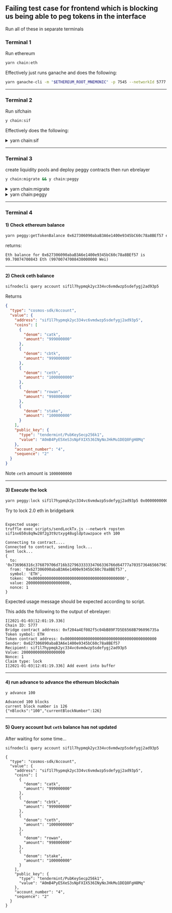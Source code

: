 ## Failing test case for frontend which is blocking us being able to peg tokens in the interface

Run all of these in separate terminals

### Terminal 1

Run ethereum

```bash
yarn chain:eth
```

Effectively just runs ganache and does the following:

```bash
yarn ganache-cli -m "$ETHEREUM_ROOT_MNEMONIC" -p 7545 --networkId 5777
```

---

### Terminal 2

Run sifchain

```bash
y chain:sif
```

Effectively does the following:

<details><summary>yarn chain:sif</summary>
<p>

```bash
#!/usr/bin/env bash

. ../credentials.sh


parallelizr() {
  for cmd in "$@"; do {
    echo "Process \"$cmd\" started";
    $cmd & pid=$!
    PID_LIST+=" $pid";
  } done

  trap "kill $PID_LIST" SIGINT

  echo "Parallel processes have started";

  wait $PID_LIST

  echo "All processes have completed";
}

rm -rf ~/.sifnoded
rm -rf ~/.sifnodecli

sifnoded init test --chain-id=sifchain

sifnodecli config output json
sifnodecli config indent true
sifnodecli config trust-node true
sifnodecli config chain-id sifchain
sifnodecli config keyring-backend test

echo "Generating deterministic account - ${SIFUSER1_NAME}"
echo "${SIFUSER1_MNEMONIC}" | sifnodecli keys add ${SIFUSER1_NAME} --recover

echo "Generating deterministic account - ${SIFUSER2_NAME}"
echo "${SIFUSER2_MNEMONIC}" | sifnodecli keys add ${SIFUSER2_NAME} --recover

sifnoded add-genesis-account $(sifnodecli keys show ${SIFUSER1_NAME} -a) 1000000000rowan,1000000000catk,1000000000cbtk,1000000000ceth,100000000stake
sifnoded add-genesis-account $(sifnodecli keys show ${SIFUSER2_NAME} -a) 1000000000rowan,1000000000catk,1000000000cbtk,1000000000ceth,100000000stake

sifnoded gentx --name ${SIFUSER1_NAME} --keyring-backend test

echo "Collecting genesis txs..."
sifnoded collect-gentxs

echo "Validating genesis file..."
sifnoded validate-genesis

echo "Starting test chain"

parallelizr "sifnoded start" "sifnodecli rest-server  --unsafe-cors --trace"

```

</p>
</details>

---

### Terminal 3

create liquidity pools and deploy peggy contracts then run ebrelayer

```bash
y chain:migrate && y chain:peggy
```

<details><summary>yarn chain:migrate</summary><p>

```bash
#!/bin/bash

# runs migrate in the smart-contracts folder against our local version of ganache
. ../credentials.sh

cd ../../../smart-contracts

yarn && yarn migrate
```

```bash
# Sets up a couple of liquidity pools to test against
sifnodecli tx clp create-pool \
 --from akasha \
 --symbol catk \
 --nativeAmount 1000000 \
 --externalAmount 1000000 \
 --yes

sifnodecli tx clp create-pool \
 --from akasha \
 --symbol cbtk \
 --nativeAmount 1000000 \
 --externalAmount 1000000 \
 --yes
```

```bash
# deploys a few test erc-20 tokens for us to test swapping with in the interface

cd ui/chains/ethereum
yarn migrate
```

</p>
</details>

<details><summary>yarn chain:peggy</summary>
<p>

```bash
#!/bin/bash

# This script should be run with a CWD that is the local folder
. ../credentials.sh
. ../../../smart-contracts/.env


BRIDGE_TOKEN_ADDRESS="0x82D50AD3C1091866E258Fd0f1a7cC9674609D254"

echo "ETHEREUM_PRIVATE_KEY=$ETHEREUM_PRIVATE_KEY"
echo "BRIDGE_TOKEN_ADDRESS=$BRIDGE_TOKEN_ADDRESS"
echo "SIFUSER1_NAME=$SIFUSER1_NAME"

ETHEREUM_PRIVATE_KEY=$ETHEREUM_PRIVATE_KEY ebrelayer init \
  tcp://localhost:26657 \
  ws://localhost:7545/ \
  "$BRIDGE_TOKEN_ADDRESS" \
  "$SIFUSER1_NAME" \
  "$SIFUSER1_MNEMONIC" \
  --chain-id=sifchain \
  --gas 300000 \
  --gas-adjustment 1.5
```

</p>
</details>

---

### Terminal 4

#### 1) Check ethereum balance

```bash
yarn peggy:getTokenBalance 0x627306090abaB3A6e1400e9345bC60c78a8BEf57 eth
```

returns:

```
Eth balance for 0x627306090abaB3A6e1400e9345bC60c78a8BEf57 is 99.70074700843 Eth (99700747008430000000 Wei)
```

---

#### 2) Check ceth balance

```bash
sifnodecli query account sif1l7hypmqk2yc334vc6vmdwzp5sdefygj2ad93p5
```

Returns

```json
{
  "type": "cosmos-sdk/Account",
  "value": {
    "address": "sif1l7hypmqk2yc334vc6vmdwzp5sdefygj2ad93p5",
    "coins": [
      {
        "denom": "catk",
        "amount": "999000000"
      },
      {
        "denom": "cbtk",
        "amount": "999000000"
      },
      {
        "denom": "ceth",
        "amount": "1000000000"
      },
      {
        "denom": "rowan",
        "amount": "998000000"
      },
      {
        "denom": "stake",
        "amount": "100000000"
      }
    ],
    "public_key": {
      "type": "tendermint/PubKeySecp256k1",
      "value": "A0mB4PyE5XeS3sNpFXIX536INyNoJHkMu1DEQ8FgH8Mq"
    },
    "account_number": "4",
    "sequence": "2"
  }
}
```

Note `ceth` amount is `1000000000`

---

#### 3) Execute the lock

```bash
yarn peggy:lock sif1l7hypmqk2yc334vc6vmdwzp5sdefygj2ad93p5 0x0000000000000000000000000000000000000000 2000000000000000000
```

Try to lock 2.0 eth in bridgebank

```

Expected usage:
truffle exec scripts/sendLockTx.js --network ropsten sif1nx650s8q9w28f2g3t9ztxyg48ugldptuwzpace eth 100

Connecting to contract....
Connected to contract, sending lock...
Sent lock...
{
  to: '0x736966316c376879706d716b327963333334766336766d64777a70357364656679676a32616439337035',
  from: '0x627306090abaB3A6e1400e9345bC60c78a8BEf57',
  symbol: 'ETH',
  token: '0x0000000000000000000000000000000000000000',
  value: 2000000000000000000,
  nonce: 1
}
```

Expected usage message should be expected according to script.

This adds the following to the output of ebrelayer:

```
I[2021-01-03|12:01:19.336]
Chain ID: 5777
Bridge contract address: 0xf204a4Ef082f5c04bB89F7D5E6568B796096735a
Token symbol: ETH
Token contract address: 0x0000000000000000000000000000000000000000
Sender: 0x627306090abaB3A6e1400e9345bC60c78a8BEf57
Recipient: sif1l7hypmqk2yc334vc6vmdwzp5sdefygj2ad93p5
Value: 2000000000000000000
Nonce: 1
Claim type: lock
I[2021-01-03|12:01:19.336] Add event into buffer
```

---

#### 4) run advance to advance the ethereum blockchain

```
y advance 100
```

```
Advanced 100 blocks
current block number is 126
{"nBlocks":"100","currentBlockNumber":126}
```

---

#### 5) Query account but `ceth` balance has not updated

After waiting for some time...

```
sifnodecli query account sif1l7hypmqk2yc334vc6vmdwzp5sdefygj2ad93p5
```

```
{
  "type": "cosmos-sdk/Account",
  "value": {
    "address": "sif1l7hypmqk2yc334vc6vmdwzp5sdefygj2ad93p5",
    "coins": [
      {
        "denom": "catk",
        "amount": "999000000"
      },
      {
        "denom": "cbtk",
        "amount": "999000000"
      },
      {
        "denom": "ceth",
        "amount": "1000000000"
      },
      {
        "denom": "rowan",
        "amount": "998000000"
      },
      {
        "denom": "stake",
        "amount": "100000000"
      }
    ],
    "public_key": {
      "type": "tendermint/PubKeySecp256k1",
      "value": "A0mB4PyE5XeS3sNpFXIX536INyNoJHkMu1DEQ8FgH8Mq"
    },
    "account_number": "4",
    "sequence": "2"
  }
}
```
